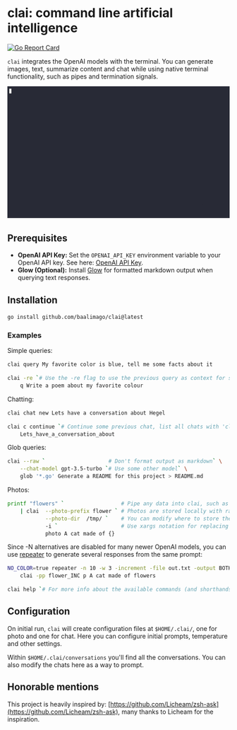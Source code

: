 # clai: command line artificial intelligence
[![Go Report Card](https://goreportcard.com/badge/github.com/baalimago/clai)](https://goreportcard.com/report/github.com/baalimago/clai)

`clai` integrates the OpenAI models with the terminal.
You can generate images, text, summarize content and chat while using native terminal functionality, such as pipes and termination signals.

![clai_in_action_example](./img/example.gif "Example of clai in action")

## Prerequisites
- **OpenAI API Key:** Set the `OPENAI_API_KEY` environment variable to your OpenAI API key. See here: [OpenAI API Key](https://platform.openai.com/docs/quickstart/step-2-set-up-your-api-key).
- **Glow (Optional):** Install [Glow](https://github.com/charmbracelet/glow) for formatted markdown output when querying text responses.

## Installation
```bash
go install github.com/baalimago/clai@latest
```

### Examples

Simple queries:
```bash
clai query My favorite color is blue, tell me some facts about it
```
```bash
clai -re `# Use the -re flag to use the previous query as context for some next query` \
    q Write a poem about my favorite colour 
```

Chatting:
```bash
clai chat new Lets have a conversation about Hegel
```
```bash
clai c continue `# Continue some previous chat, list all chats with 'clai chat list'` \
    Lets_have_a_conversation_about 
```

Glob queries:
```bash
clai --raw `                    # Don't format output as markdown` \
    --chat-model gpt-3.5-turbo `# Use some other model` \
    glob '*.go' Generate a README for this project > README.md
```

Photos:
```bash
printf "flowers" `                  # Pipe any data into clai, such as a specialized prompt` \
    | clai  --photo-prefix flower ` # Photos are stored locally with randomized string as suffix, this sets prefix` \
            --photo-dir  /tmp/ `    # You can modify where to store the rendered image ` \ 
            -i `                    # Use xargs notation for replacing some substring with the piped in content` \
            photo A cat made of {}
```
Since -N alternatives are disabled for many newer OpenAI models, you can use [repeater](https://github.com/baalimago/repeater) to generate several responses from the same prompt:
```bash
NO_COLOR=true repeater -n 10 -w 3 -increment -file out.txt -output BOTH \
    clai -pp flower_INC p A cat made of flowers
```



```bash
clai help `# For more info about the available commands (and shorthands)`
```


## Configuration
On initial run, `clai` will create configuration files at `$HOME/.clai/`, one for photo and one for chat.
Here you can configure initial prompts, temperature and other settings.

Within `$HOME/.clai/conversations` you'll find all the conversations.
You can also modify the chats here as a way to prompt.

## Honorable mentions
This project is heavily inspired by: [https://github.com/Licheam/zsh-ask](https://github.com/Licheam/zsh-ask), many thanks to Licheam for the inspiration.
